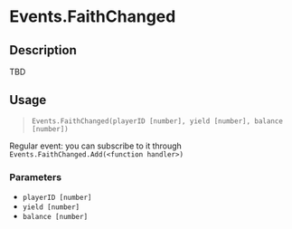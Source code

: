 # Events.FaithChanged
## Description
TBD

## Usage
> `Events.FaithChanged(playerID [number], yield [number], balance [number])`

Regular event: you can subscribe to it through `Events.FaithChanged.Add(<function handler>)`

### Parameters
- `playerID [number]`
- `yield [number]`
- `balance [number]`